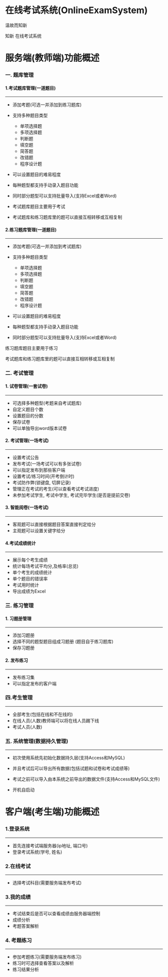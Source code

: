 # 在线考试系统(OnlineExamSystem)

温故而知新

知新 在线考试系统



# 服务端(教师端)功能概述

### 一. 题库管理

#### 1.考试题库管理(一道题目)

---

- 添加考题(可选一并添加到练习题库)

- 支持多种题目类型
  - 单项选择题
  - 多项选择题
  - 判断题
  - 填空题
  - 简答题
  - 改错题
  - 程序设计题
- 可以设置题目的难易程度

- 每种题型都支持手动录入题目功能
- 同时部分题型可以支持批量导入(支持Excel或者Word)

- 考试题库题目主要用于考试

- 考试题库和练习题库里的题可以直接互相转移或互相复制

#### 2.练习题库管理(一道题目)

---

- 添加考题(可选一并添加到考试题库)

- 支持多种题目类型
  - 单项选择题
  - 多项选择题
  - 判断题
  - 填空题
  - 简答题
  - 改错题 
  - 程序设计题
- 可以设置题目的难易程度

- 每种题型都支持手动录入题目功能
- 同时部分题型可以支持批量导入(支持Excel或者Word)

练习题库题目主要用于练习

考试题库和练习题库里的题可以直接互相转移或互相复制



### 二. 考试管理

#### 1. 试卷管理(一套试卷)

---

- 可选择多种题型(考题来自考试题库)
- 自定义题目个数
- 设置题目的分数
- 保存试卷
- 可以单独导出word版本试卷



#### 2. 考试管理(一场考试)

---

- 设置考试公告
- 发布考试(一场考试可以有多张试卷)
- 可以指定发布到那些客户端
- 设置考试/练习时间(开考倒计时)
- 考试防作弊(锁键盘, 切屏记录)
- 管理正在考试的考生(可以查看考试考试进度)
- 未参加考试学生, 考试中学生, 考试完毕学生(是否是提前交卷)



#### 3. 智能阅卷(一场考试)

---

- 客观题可以直接根据题目答案直接判定给分
- 主观题可以设置关键字给分



#### 4.考试成绩统计

---

- 展示每个考生成绩
- 统计每场考试平均分,及格率(总览)
- 单个考生的成绩统计
- 单个题目的错误率
- 考试用时统计
- 导出成绩为Excel



### 三. 练习管理

#### 1. 习题册管理

---

- 添加习题册
- 选择不同的题型题目组成习题册 (题目自于练习题库)
- 保存习题册

#### 2. 发布练习

---

- 发布练习集
- 可以指定发布的客户端



### 四.考生管理

---

- 全部考生(包括在线和不在线的)
- 在线人员(人数)教师端可以将在线人员踢下线
- 考试人员(人数)



### 五. 系统管理(数据持久管理)

---

- 初次使用系统先初始化数据持久层(支持Access和MySQL)

- 并且考试后可以导出所有数据(包括试题和试卷和考试成绩等)

- 考试之前可以导入由本系统之前导出的数据文件(支持Access和MySQL文件)

- 开机自启动

  







# 客户端(考生端)功能概述

### 1.登录系统

---

- 首先连接考试端服务器(ip地址, 端口号)
- 登录考试系统(学号, 姓名)

### 2.在线考试

----

- 选择考试科目(需要服务端发布考试)

### 3.我的成绩

---

- 考试结束后是否可以查看成绩由服务器端控制
- 成绩分析
- 考题答案解析

### 4. 考题练习

---

- 参加考题练习(需要服务端发布练习)
- 练习时可选择查看答案以及解析
- 练习结果分析



